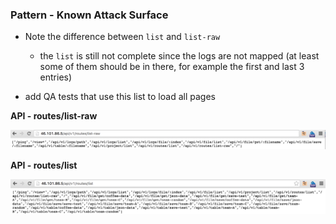 ### Pattern - Known Attack Surface

- Note the difference between ```list``` and ```list-raw```
  - the ```list``` is still not complete since the logs are not mapped (at least some of them should be in there, for example the first and last 3 entries)

- add QA tests that use this list to load all pages

**API - routes/list-raw**

![](images/4d9054bc-3472-11e6-9134-beb267a0f682.png)

**API - routes/list**

![](images/563320fe-3472-11e6-8045-c0a9b86c15e7.png)
